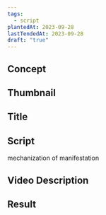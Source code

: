 ```yaml
---
tags:
  - script
plantedAt: 2023-09-28
lastTendedAt: 2023-09-28
draft: "true"
---
```

## Concept

## Thumbnail

## Title

## Script

mechanization of manifestation



## Video Description
## Result